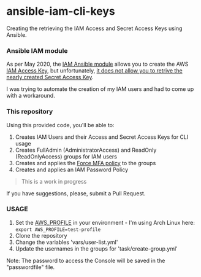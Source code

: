 # ansible-iam-cli-keys
Creating the retrieving the IAM Access and Secret Access Keys using Ansible.


### Ansible IAM module

As per May 2020, the [IAM Ansible module](https://docs.ansible.com/ansible/latest/modules/iam_module.html) allows you to create the AWS [IAM Access Key](https://docs.ansible.com/ansible/latest/modules/iam_module.html#parameter-access_key_state), but unfortunately, [it does not allow you to retrive the nearly created Secret Access Key](https://stackoverflow.com/a/61624771/11053962).

I was trying to automate the creation of my IAM users and had to come up with a workaround.


### This repository

Using this provided code, you'll be able to:

1. Creates IAM Users and their Access and Secret Access Keys for CLI usage
2. Creates FullAdmin (AdministratorAccess) and ReadOnly (ReadOnlyAccess) groups for IAM users
3. Creates and applies the [Force MFA policy](https://docs.aws.amazon.com/IAM/latest/UserGuide/tutorial_users-self-manage-mfa-and-creds.html) to the groups
4. Creates and applies an IAM Password Policy


> This is a work in progress

If you have suggestions, please, submit a Pull Request.


### USAGE

1. Set the [AWS_PROFILE](https://github.com/ansible/ansible/issues/13637#issuecomment-212772817) in your environment - I'm using Arch Linux here: `export AWS_PROFILE=test-profile`
2. Clone the repository
3. Change the variables 'vars/user-list.yml'
4. Update the usernames in the groups for 'task/create-group.yml'

Note: The password to access the Console will be saved in the "passwordfile" file.